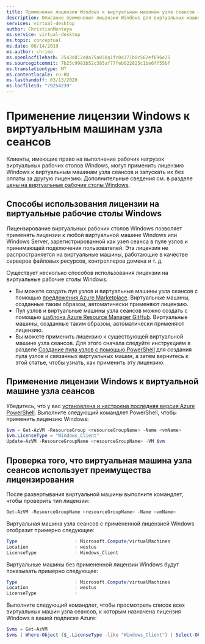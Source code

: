 ```yaml
---
title: Применение лицензии Windows к виртуальным машинам узла сеансов — Azure
description: Описание применения лицензии Windows для виртуальных машин виртуальных рабочих столов Windows.
services: virtual-desktop
author: ChristianMontoya
ms.service: virtual-desktop
ms.topic: conceptual
ms.date: 08/14/2019
ms.author: chrimo
ms.openlocfilehash: 2543dd12e8a75a038a1fc04371b8c562ef696e25
ms.sourcegitcommit: 7b25c9981b52c385af77feb022825c1be6ff55bf
ms.translationtype: MT
ms.contentlocale: ru-RU
ms.lasthandoff: 03/13/2020
ms.locfileid: "79254239"
---
```

# <a name="apply-windows-license-to-session-host-virtual-machines"></a>Применение лицензии Windows к виртуальным машинам узла сеансов

Клиенты, имеющие право на выполнение рабочих нагрузок виртуальных рабочих столов Windows, могут применить лицензию Windows к виртуальным машинам узла сеансов и запускать их без оплаты за другую лицензию. Дополнительные сведения см. в разделе [цены на виртуальные рабочие столы Windows](https://azure.microsoft.com/pricing/details/virtual-desktop/).

## <a name="ways-to-use-your-windows-virtual-desktop-license"></a>Способы использования лицензии на виртуальные рабочие столы Windows
Лицензирование виртуальных рабочих столов Windows позволяет применять лицензии к любой виртуальной машине Windows или Windows Server, зарегистрированной как узел сеанса в пуле узлов и принимающей подключения пользователей. Эта лицензия не распространяется на виртуальные машины, работающие в качестве серверов файловых ресурсов, контроллеров домена и т. д.

Существует несколько способов использования лицензии на виртуальные рабочие столы Windows.
- Вы можете создать пул узлов и виртуальные машины узла сеансов с помощью [предложения Azure Marketplace](./create-host-pools-azure-marketplace.md). Виртуальные машины, созданные таким образом, автоматически применяют лицензию.
- Пул узлов и виртуальные машины узла сеансов можно создать с помощью [шаблона Azure Resource Manager GitHub](./create-host-pools-arm-template.md). Виртуальные машины, созданные таким образом, автоматически применяют лицензию.
- Вы можете применить лицензию к существующей виртуальной машине узла сеансов. Для этого сначала следуйте инструкциям в разделе [Создание пула узлов с помощью PowerShell](./create-host-pools-powershell.md) для создания пула узлов и связанных виртуальных машин, а затем вернитесь к этой статье, чтобы узнать, как применить эту лицензию.

## <a name="apply-a-windows-license-to-a-session-host-vm"></a>Применение лицензии Windows к виртуальной машине узла сеансов
Убедитесь, что у вас [установлена и настроена последняя версия Azure PowerShell](/powershell/azure/overview). Выполните следующий командлет PowerShell, чтобы применить лицензию Windows:

```powershell
$vm = Get-AzVM -ResourceGroup <resourceGroupName> -Name <vmName>
$vm.LicenseType = "Windows_Client"
Update-AzVM -ResourceGroupName <resourceGroupName> -VM $vm
```

## <a name="verify-your-session-host-vm-is-utilizing-the-licensing-benefit"></a>Проверка того, что виртуальная машина узла сеансов использует преимущества лицензирования
После развертывания виртуальной машины выполните командлет, чтобы проверить тип лицензии:
```powershell
Get-AzVM -ResourceGroupName <resourceGroupName> -Name <vmName>
```

Виртуальная машина узла сеансов с примененной лицензией Windows отобразит примерно следующее:

```powershell
Type                     : Microsoft.Compute/virtualMachines
Location                 : westus
LicenseType              : Windows_Client
```

Виртуальные машины без примененной лицензии Windows будут показывать примерно следующее:

```powershell
Type                     : Microsoft.Compute/virtualMachines
Location                 : westus
LicenseType              :
```

Выполните следующий командлет, чтобы просмотреть список всех виртуальных машин узла сеансов, к которым назначена лицензия Windows в вашей подписке Azure:

```powershell
$vms = Get-AzVM
$vms | Where-Object {$_.LicenseType -like "Windows_Client"} | Select-Object ResourceGroupName, Name, LicenseType
```
